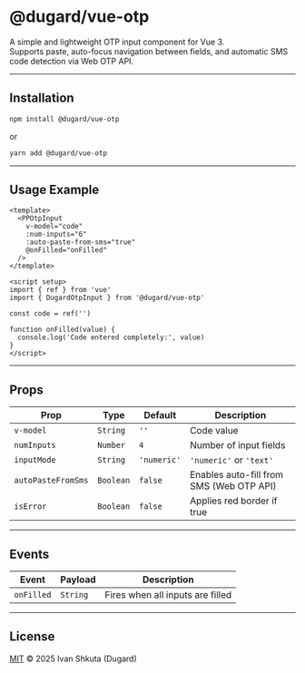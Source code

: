 # @dugard/vue-otp

A simple and lightweight OTP input component for Vue 3.  
Supports paste, auto-focus navigation between fields, and automatic SMS code detection via Web OTP API.

---

## Installation

```bash
npm install @dugard/vue-otp
````

or

```bash
yarn add @dugard/vue-otp
```

---

## Usage Example

```vue
<template>
  <PPOtpInput
    v-model="code"
    :num-inputs="6"
    :auto-paste-from-sms="true"
    @onFilled="onFilled"
  />
</template>

<script setup>
import { ref } from 'vue'
import { DugardOtpInput } from '@dugard/vue-otp'

const code = ref('')

function onFilled(value) {
  console.log('Code entered completely:', value)
}
</script>
```

---

## Props

| Prop               | Type      | Default     | Description                              |
| ------------------ | --------- | ----------- | ---------------------------------------- |
| `v-model`          | `String`  | `''`        | Code value                               |
| `numInputs`        | `Number`  | `4`         | Number of input fields                   |
| `inputMode`        | `String`  | `'numeric'` | `'numeric'` or `'text'`                  |
| `autoPasteFromSms` | `Boolean` | `false`     | Enables auto-fill from SMS (Web OTP API) |
| `isError`          | `Boolean` | `false`     | Applies red border if true               |

---

## Events

| Event      | Payload  | Description                      |
|------------| -------- | -------------------------------- |
| `onFilled` | `String` | Fires when all inputs are filled |


---

## License

[MIT](./LICENSE) © 2025 Ivan Shkuta (Dugard)

```
